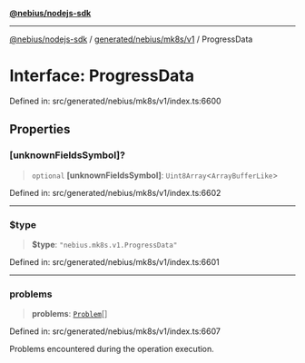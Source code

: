 [**@nebius/nodejs-sdk**](../../../../../README.md)

---

[@nebius/nodejs-sdk](../../../../../README.md) / [generated/nebius/mk8s/v1](../README.md) / ProgressData

# Interface: ProgressData

Defined in: src/generated/nebius/mk8s/v1/index.ts:6600

## Properties

### \[unknownFieldsSymbol\]?

> `optional` **\[unknownFieldsSymbol\]**: `Uint8Array`\<`ArrayBufferLike`\>

Defined in: src/generated/nebius/mk8s/v1/index.ts:6602

---

### $type

> **$type**: `"nebius.mk8s.v1.ProgressData"`

Defined in: src/generated/nebius/mk8s/v1/index.ts:6601

---

### problems

> **problems**: [`Problem`](Problem.md)[]

Defined in: src/generated/nebius/mk8s/v1/index.ts:6607

Problems encountered during the operation execution.
